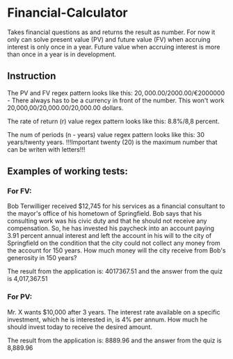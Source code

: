 # Financial-Calculator
Takes financial questions as and returns the result as number.
For now it only can solve present value (PV) and future value (FV) when accruing interest is only once in a year. 
Future value when accruing interest is more than once in a year is in development.

## Instruction

The PV and FV regex pattern looks like this: $20,000.00/$2000.00/€2000000 - There always has to be a currency in front of the number.
This won't work 20,000,00/20,000.00/20,000.00 dollars. 

The rate of return (r) value regex pattern looks like this: 8.8%/8,8 percent.

The num of periods (n - years) value regex pattern looks like this: 30 years/twenty years. 
!!!Important twenty (20) is the maximum number that can be writen with letters!!!

## Examples of working tests:

### For FV:
Bob Terwilliger received $12,745 for his services as a financial consultant to the mayor's office of his hometown of Springfield. Bob says that his consulting work was his civic duty and that he should not receive any compensation. So, he has invested his paycheck into an account paying 3.91 percent annual interest and left the account in his will to the city of Springfield on the condition that the city could not collect any money from the account for 150 years. How much money will the city receive from Bob's generosity in 150 years?

The result from the application is: 4017367.51 and the answer from the quiz is 4,017,367.51

### For PV:
Mr. X wants $10,000 after 3 years. The interest rate available on a specific investment, which he is interested in, is 4% per annum. How much he should invest today to receive the desired amount.

The result from the application is: 8889.96 and the answer from the quiz is 8,889.96



